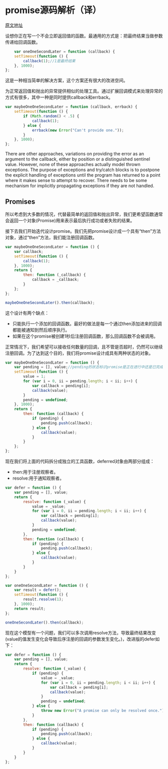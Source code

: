 # promise源码解析（译）
[原文地址](https://github.com/kriskowal/q/tree/v1/design)

设想你正在写一个不会立即返回值的函数。最通用的方式是：把最终结果当做参数传递给回调函数。


```JavaScript
    var oneOneSecondLater = function (callback) {
    setTimeout(function () {
        callback(1);//1是最终结果
    }, 1000);
};
```

这是一种相当简单的解决方案，这个方案还有很大的改进空间。

为正常返回值和抛出的异常提供相似的处理工具。通过扩展回调模式来处理异常的方式有很多，其中一种是同时提供callback和errback。

```JavaScript
var maybeOneOneSecondLater = function (callback, errback) {
    setTimeout(function () {
        if (Math.random() < .5) {
            callback(1);
        } else {
            errback(new Error("Can't provide one."));
        }
    }, 1000);
};
```

There are other approaches, variations on providing the error as an argument to the callback, either by position or a distinguished sentinel value. However, none of these approaches actually model thrown exceptions. The purpose of exceptions and try/catch blocks is to postpone the explicit handling of exceptions until the program has returned to a point where it makes sense to attempt to recover. There needs to be some mechanism for implicitly propagating exceptions if they are not handled.

## Promises
所以考虑到大多数的情况，代替最简单的返回值和抛出异常，我们更希望函数通常会返回一个对象(Promise)用来表示最后执行成功或者失败的结果。

接下去我们开始迭代设计promise。我们先把promise设计成一个具有“then”方法对象，通过“then”方法，我们能注册回调函数。


```JavaScript
var maybeOneOneSecondLater = function () {
    var callback;
    setTimeout(function () {
        callback(1);
    }, 1000);
    return {
        then: function (_callback) {
            callback = _callback;
        }
    };
};

maybeOneOneSecondLater().then(callback);
```

这个设计有两个缺点：

* 只能执行一个添加的回调函数。最好的做法是每一个通过then添加进来的回调都能被通知到然后顺序执行。
* 如果在这个promise被创建1秒后注册回调函数，那么回调函数不会被调用。

正常情况下，我们希望可以接收任何数量的回调，且不管是否超时，仍然可以继续注册回调。为了达到这个目的，我们将promise设计成具有两种状态的对象。


```JavaScript
var maybeOneOneSecondLater = function () {
    var pending = [], value;//pending的状态标识promise是正在进行中还是已完成。
    setTimeout(function () {
        value = 1;
        for (var i = 0, ii = pending.length; i < ii; i++) {
            var callback = pending[i];
            callback(value);
        }
        pending = undefined;
    }, 1000);
    return {
        then: function (callback) {
            if (pending) {
                pending.push(callback);
            } else {
                callback(value);
            }
        }
    };
};
```

现在我们将上面的代码拆分成独立的工具函数，deferred对象由两部分组成：

* then:用于注册观察者。
* resolve:用于通知观察者。


```JavaScript
var defer = function () {
    var pending = [], value;
    return {
        resolve: function (_value) {
            value = _value;
            for (var i = 0, ii = pending.length; i < ii; i++) {
                var callback = pending[i];
                callback(value);
            }
            pending = undefined;
        },
        then: function (callback) {
            if (pending) {
                pending.push(callback);
            } else {
                callback(value);
            }
        }
    }
};

var oneOneSecondLater = function () {
    var result = defer();
    setTimeout(function () {
        result.resolve(1);
    }, 1000);
    return result;
};

oneOneSecondLater().then(callback);
```

现在这个模型有一个问题，我们可以多次调用resolve方法，导致最终结果改变(value的值发生变化会导致后序注册的回调的参数发生变化。)，改进版的defer如下：


```JavaScript
var defer = function () {
    var pending = [], value;
    return {
        resolve: function (_value) {
            if (pending) {
                value = _value;
                for (var i = 0, ii = pending.length; i < ii; i++) {
                    var callback = pending[i];
                    callback(value);
                }
                pending = undefined;
            } else {
                throw new Error("A promise can only be resolved once.");
            }
        },
        then: function (callback) {
            if (pending) {
                pending.push(callback);
            } else {
                callback(value);
            }
        }
    }
};
```